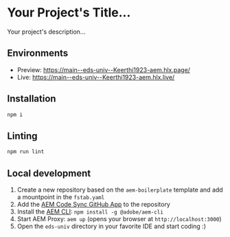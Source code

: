 # Your Project's Title...
Your project's description...

## Environments
- Preview: https://main--eds-univ--Keerthi1923-aem.hlx.page/
- Live: https://main--eds-univ--Keerthi1923-aem.hlx.live/

## Installation

```sh
npm i
```

## Linting

```sh
npm run lint
```

## Local development

1. Create a new repository based on the `aem-boilerplate` template and add a mountpoint in the `fstab.yaml`
1. Add the [AEM Code Sync GitHub App](https://github.com/apps/aem-code-sync) to the repository
1. Install the [AEM CLI](https://github.com/adobe/helix-cli): `npm install -g @adobe/aem-cli`
1. Start AEM Proxy: `aem up` (opens your browser at `http://localhost:3000`)
1. Open the `eds-univ` directory in your favorite IDE and start coding :)
